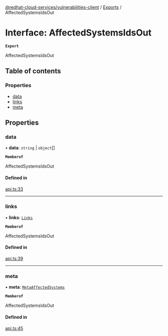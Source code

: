 [@redhat-cloud-services/vulnerabilities-client](../README.md) / [Exports](../modules.md) / AffectedSystemsIdsOut

# Interface: AffectedSystemsIdsOut

**`Export`**

AffectedSystemsIdsOut

## Table of contents

### Properties

- [data](AffectedSystemsIdsOut.md#data)
- [links](AffectedSystemsIdsOut.md#links)
- [meta](AffectedSystemsIdsOut.md#meta)

## Properties

### data

• **data**: `string` \| `object`[]

**`Memberof`**

AffectedSystemsIdsOut

#### Defined in

[api.ts:33](https://github.com/mkholjuraev/javascript-clients/blob/main/packages/vulnerabilities/git-api/api.ts#L33)

___

### links

• **links**: [`Links`](Links.md)

**`Memberof`**

AffectedSystemsIdsOut

#### Defined in

[api.ts:39](https://github.com/mkholjuraev/javascript-clients/blob/main/packages/vulnerabilities/git-api/api.ts#L39)

___

### meta

• **meta**: [`MetaAffectedSystems`](MetaAffectedSystems.md)

**`Memberof`**

AffectedSystemsIdsOut

#### Defined in

[api.ts:45](https://github.com/mkholjuraev/javascript-clients/blob/main/packages/vulnerabilities/git-api/api.ts#L45)
